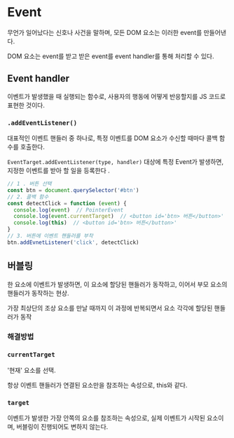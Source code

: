# Event
무언가 일어났다는 신호나 사건을 말하며, 모든 DOM 요소는 이러한 event를 만들어낸다.

DOM 요소는 event를 받고 받은 event를 event handler를 통해 처리할 수 있다. 

## Event handler
이벤트가 발생했을 때 실행되는 함수로, 사용자의 행동에 어떻게 반응할지를 JS 코드로 표현한 것이다. 

### `.addEventListener()`
대표적인 이벤트 핸들러 중 하나로, 특정 이벤트를 DOM 요소가 수신할 때마다 콜백 함수를 호출한다.

`EventTarget.addEventListener(type, handler)`
대상에 특정 Event가 발생하면, 지정한 이벤트를 받아 할 일을 등록한다 .

```js
// 1 . 버튼 선택
const btn = document.querySelector('#btn')
// 2. 콜백 함수
const detectClick = function (event) {
  console.log(event)  // PointerEvent
  console.log(event.currentTarget)  // <button id='btn> 버튼</button>'
  console.log(this)  // <button id='btn> 버튼</button>'
}
// 3. 버튼에 이벤트 핸들러를 부착
btn.addEvnetListener('click', detectClick)

```

## 버블링

한 요소에 이벤트가 발생하면, 이 요소에 할당된 핸들러가 동작하고, 이어서 부모 요소의 핸들러가 동작하는 현상.

가장 최상단의 조상 요소를 만날 때까지 이 과정에 반복되면서 요소 각각에 할당된 핸들러가 동작

### 해결방법

### `currentTarget`
'현재' 요소를 선택.

항상 이벤트 핸들러가 연결된 요소만을 참조하는 속성으로, this와 같다.

### `target`
이벤트가 발생한 가장 안쪽의 요소를 참조하는 속성으로, 실제 이벤트가 시작된 요소이며, 버블링이 진행되어도 변하지 않는다. 